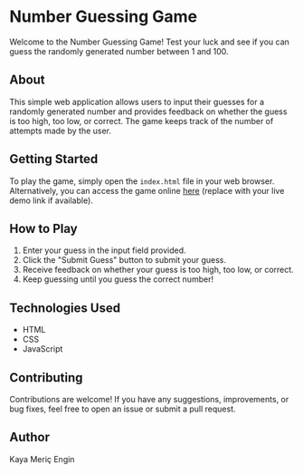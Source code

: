 # Number Guessing Game

Welcome to the Number Guessing Game! Test your luck and see if you can guess the randomly generated number between 1 and 100.

## About

This simple web application allows users to input their guesses for a randomly generated number and provides feedback on whether the guess is too high, too low, or correct. The game keeps track of the number of attempts made by the user.

## Getting Started

To play the game, simply open the `index.html` file in your web browser. Alternatively, you can access the game online [here](#) (replace with your live demo link if available).

## How to Play

1. Enter your guess in the input field provided.
2. Click the "Submit Guess" button to submit your guess.
3. Receive feedback on whether your guess is too high, too low, or correct.
4. Keep guessing until you guess the correct number!

## Technologies Used

- HTML
- CSS
- JavaScript

## Contributing

Contributions are welcome! If you have any suggestions, improvements, or bug fixes, feel free to open an issue or submit a pull request.

## Author

Kaya Meriç Engin